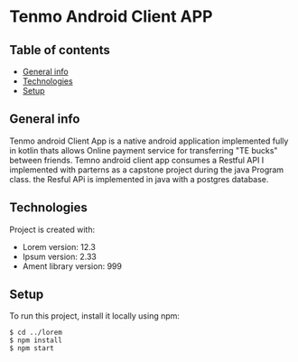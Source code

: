 # Tenmo Android Client APP
## Table of contents
* [General info](#general-info)
* [Technologies](#technologies)
* [Setup](#setup)

## General info
Tenmo android Client App is a native android application implemented fully in kotlin thats allows Online payment service for transferring "TE bucks" between friends.
Temno android client app consumes a Restful API  I implemented with parterns as a capstone project during the java Program class. the Resful APi is implemented  in java with a postgres database.  
   
	
## Technologies
Project is created with:
* Lorem version: 12.3
* Ipsum version: 2.33
* Ament library version: 999
	
## Setup
To run this project, install it locally using npm:

```
$ cd ../lorem
$ npm install
$ npm start
```
